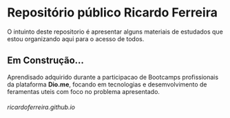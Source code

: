 # Repositório público Ricardo Ferreira

O intuinto deste repositorio é apresentar alguns materiais de estudados que estou organizando aqui para o acesso de todos.

## Em Construção...

Aprendisado adquirido durante a participacao de Bootcamps profissionais da plataforma **Dio.me**, focando em tecnologias e desemvolvimento de feramentas uteis com foco no problema apresentado.
###### ricardoferreira.github.io
